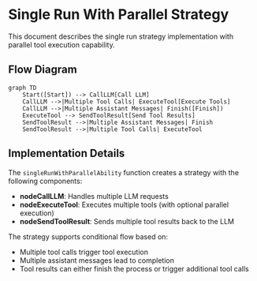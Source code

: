 # Single Run With Parallel Strategy

This document describes the single run strategy implementation with parallel tool execution capability.

## Flow Diagram

```mermaid
graph TD
    Start([Start]) --> CallLLM[Call LLM]
    CallLLM -->|Multiple Tool Calls| ExecuteTool[Execute Tools]
    CallLLM -->|Multiple Assistant Messages| Finish([Finish])
    ExecuteTool --> SendToolResult[Send Tool Results]
    SendToolResult -->|Multiple Assistant Messages| Finish
    SendToolResult -->|Multiple Tool Calls| ExecuteTool
```

## Implementation Details

The `singleRunWithParallelAbility` function creates a strategy with the following components:

- **nodeCallLLM**: Handles multiple LLM requests
- **nodeExecuteTool**: Executes multiple tools (with optional parallel execution)
- **nodeSendToolResult**: Sends multiple tool results back to the LLM

The strategy supports conditional flow based on:

- Multiple tool calls trigger tool execution
- Multiple assistant messages lead to completion
- Tool results can either finish the process or trigger additional tool calls